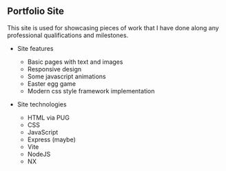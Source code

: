 ## Portfolio Site

This site is used for showcasing pieces of work that I have done along any professional qualifications and milestones.

- Site features

  - Basic pages with text and images
  - Responsive design
  - Some javascript animations
  - Easter egg game
  - Modern css style framework implementation

- Site technologies
  - HTML via PUG
  - CSS
  - JavaScript
  - Express (maybe)
  - Vite
  - NodeJS
  - NX
